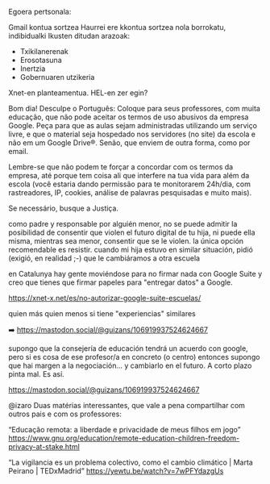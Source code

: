 Egoera pertsonala: 

Gmail kontua sortzea
Haurrei ere kkontua sortzea
nola borrokatu, indibidualki
Ikusten ditudan arazoak: 
- Txikilanerenak
- Erosotasuna
- Inertzia
- Gobernuaren utzikeria

Xnet-en planteamentua. 
HEL-en zer egin? 





Bom dia! Desculpe o Português:
Coloque para seus professores, com muita educação, que não pode aceitar os termos de uso abusivos da empresa Google.
Peça para que as aulas sejam administradas utilizando um serviço livre, e que o material seja hospedado nos servidores (no site) da escola e não em um Google Drive®.
Senão, que enviem de outra forma, como por email.

Lembre-se que não podem te forçar a concordar com os termos da empresa, até porque tem coisa ali que interfere na tua vida para além da escola (você estaria dando permissão para te monitorarem 24h/dia, com rastreadores, IP, cookies, análise de palavras pesquisadas e muito mais).

Se necessário, busque a Justiça.

como padre y responsable por alguién menor, no se puede admitir la posibilidad de consentir que violen el futuro digital de tu hija, ni puede ella misma, mientras sea menor, consentir que se le violen. la única opción recomendable es resistir.
cuando mi hija estuvo en similar situación, pidió (exigió, en realidad ;-) que le cambiáramos a otra escuela


en Catalunya hay gente moviéndose para no firmar nada con Google Suite y creo que tienes que firmar papeles para "entregar datos" a Google.

https://xnet-x.net/es/no-autorizar-google-suite-escuelas/


quien más quien menos si tiene "experiencias"  similares

➡️ https://mastodon.social/@guizans/106919937524624667

supongo que la consejería de educación tendrá un acuerdo con google, pero si es cosa de ese profesor/a en concreto (o centro) entonces supongo que hai margen a la negociación... y cambiarlo en el futuro. A corto plazo pinta mal. Es así.


https://mastodon.social/@guizans/106919937524624667


@izaro 
Duas matérias interessantes, que vale a pena compartilhar com outros pais e com os professores:

“Educação remota: a liberdade e privacidade de meus filhos em jogo”
https://www.gnu.org/education/remote-education-children-freedom-privacy-at-stake.html

“La vigilancia es un problema colectivo, como el cambio climático | Marta Peirano | TEDxMadrid”
https://yewtu.be/watch?v=7wPFYdazgUs


